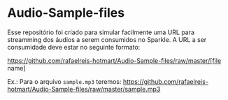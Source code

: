 # Audio-Sample-files
Esse repositório foi criado para simular facilmente uma URL para streamming dos áudios a serem consumidos no Sparkle.
A URL a ser consumidade deve estar no seguinte formato:

https://github.com/rafaelreis-hotmart/Audio-Sample-files/raw/master/[file name]

Ex.: Para o arquivo `sample.mp3` teremos:
https://github.com/rafaelreis-hotmart/Audio-Sample-files/raw/master/sample.mp3
